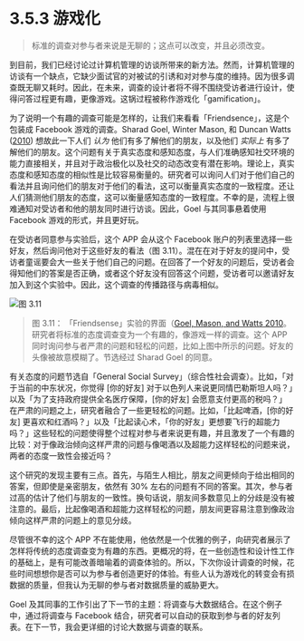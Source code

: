 # 3.5.3 游戏化
> 标准的调查对参与者来说是无聊的；这点可以改变，并且必须改变。

到目前，我们已经讨论过计算机管理的访谈所带来的新方法。然而，计算机管理的访谈有一个缺点，它缺少面试官的对被试的引诱和对对参与度的维持。因为很多调查既无聊又耗时。因此，在未来，调查的设计者将不得不围绕受访者进行设计，使得问答过程更有趣，更像游戏。这锅过程被称作游戏化「gamification」。

为了说明一个有趣的调查可能是怎样的，让我们来看看「Friendsence」，这是个包装成 Facebook 游戏的调查。Sharad Goel, Winter Mason, 和 Duncan Watts ([2010](https://doi.org/10.1037/a0020697)) 想故此一下人们 *认为* 他们有多了解他们的朋友，以及他们 *实际上* 有多了解他们的朋友。这个问题有关于真实态度和感知态度，与人们准确感知社交环境的能力直接相关，并且对于政治极化以及社交的动态改变有潜在影响。理论上，真实态度和感知态度的相似性是比较容易衡量的。研究者可以询问人们对于他们自己的看法并且询问他们的朋友对于他们的看法，这可以衡量真实态度的一致程度。还让人们猜测他们朋友的态度，这可以衡量感知态度的一致程度。不幸的是，流程上很难通知对受访者和他的朋友同时进行访谈。因此，Goel 与其同事悬着使用 Facebook 游戏的形式，并且更好玩。

在受访者同意参与实验后，这个 APP 会从这个 Facebook 账户的列表里选择一些好友，然后询问他对于这些好友的看法（图 3.11）。混在在对于好友的提问中，受访者童谣要会大一些关于他们自己的问题。在回答了一个好友的问题后，受访者会得知他们的答案是否正确，或者这个好友没有回答这个问题，受访者可以邀请好友加入到这个实验中。因此，这个调查的传播路径与病毒相似。

![图 3.11](https://www.bitbybitbook.com/figures/chapter3/bitbybit3-11_goel_friendsense.png)
> 图 3.11： 「Friendsense」实验的界面（[Goel, Mason, and Watts 2010](https://doi.org/10.1037/a0020697)。研究者将标准的态度调查变为一个有趣的，像游戏一样的调查。这个 APP 同时询问参与者严肃的问题和轻松的问题，比如上图中所示的问题。好友的头像被故意模糊了。节选经过 Sharad Goel 的同意。

有关态度的问题节选自「General Social Survey」（综合性社会调查）。比如，「对于当前的中东状况，你觉得 [你的好友] 对于以色列人来说更同情巴勒斯坦人吗？」以及「为了支持政府提供全名医疗保障，[你的好友] 会愿意支付更高的税吗？」在严肃的问题之上，研究者融合了一些更轻松的问题。比如，「比起啤酒，[你的好友] 更喜欢和红酒吗？」以及「比起读心术，「你的好友」更想要飞行的超能力吗？」这些轻松的问题使得整个过程对参与者来说更有趣，并且激发了一个有趣的比较：对于像政治倾向这样严肃的问题与像喝酒以及超能力这样轻松的问题来说，两者的态度一致性会接近吗？

这个研究的发现主要有三点。首先，与陌生人相比，朋友之间更倾向于给出相同的答案，但即使是亲密朋友，依然有 30% 左右的问题有不同的答案。其次，参与者过高的估计了他们与朋友的一致性。换句话说，朋友间多数意见上的分歧是没有被注意的。最后，比起像喝酒和超能力这样轻松的问题，朋友间更容易注意到像政治倾向这样严肃的问题上的意见分歧。

尽管很不幸的这个 APP 不在能使用，他依然是一个优雅的例子，向研究者展示了怎样将传统的态度调查变为有趣的东西。更概况的将，在一些创造性和设计性工作的基础上，是有可能改善暗喻着的调查体验的。所以，下次你设计调查的时候，花些时间想想你是否可以为参与者创造更好的体验。有些人认为游戏化的转变会有损数据的质量，但我认为无聊的参与者对数据质量的威胁更大。

Goel 及其同事的工作引出了下一节的主题：将调查与大数据结合。在这个例子中，通过将调查与 Facebook 结合，研究者可以自动的获取到参与者的好友列表。在下一节，我会更详细的讨论大数据与调查的联系。
